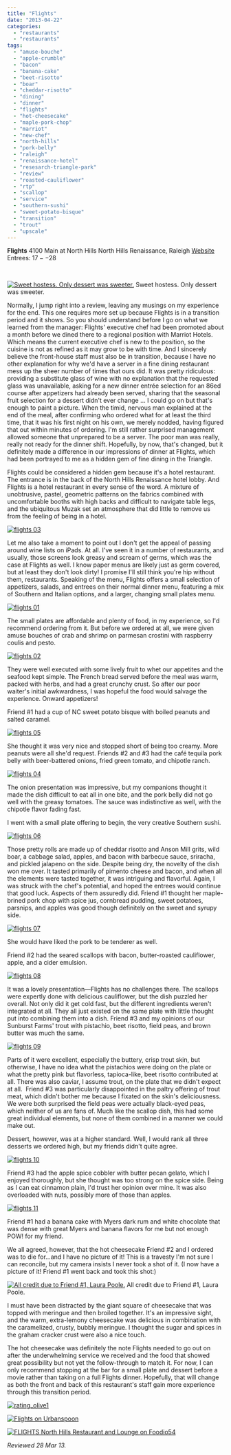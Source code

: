 ```yaml
---
title: "Flights"
date: "2013-04-22"
categories:
  - "restaurants"
  - "restaurants"
tags:
  - "amuse-bouche"
  - "apple-crumble"
  - "bacon"
  - "banana-cake"
  - "beet-risotto"
  - "boar"
  - "cheddar-risotto"
  - "dining"
  - "dinner"
  - "flights"
  - "hot-cheesecake"
  - "maple-pork-chop"
  - "marriot"
  - "new-chef"
  - "north-hills"
  - "pork-belly"
  - "raleigh"
  - "renaissance-hotel"
  - "resesarch-triangle-park"
  - "review"
  - "roasted-cauliflower"
  - "rtp"
  - "scallop"
  - "service"
  - "southern-sushi"
  - "sweet-potato-bisque"
  - "transition"
  - "trout"
  - "upscale"
---
```


**Flights** 4100 Main at North Hills North Hills Renaissance, Raleigh [Website](http://www.flightsnorthhills.com/) Entrees: $17--$28

 




<div class="caption">

[![Sweet hostess. Only dessert was sweeter.](http://s3.amazonaws.com/thegourmez-wpmedia/2013/04/flights-12.jpg)](http://www.thegourmez.com/2013/04/flights/flights-12/) Sweet hostess. Only dessert was sweeter.</div>


Normally, I jump right into a review, leaving any musings on my experience for the end. This one requires more set up because Flights is in a transition period and it shows. So you should understand before I go on what we learned from the manager: Flights' executive chef had been promoted about a month before we dined there to a regional position with Marriot Hotels. Which means the current executive chef is new to the position, so the cuisine is not as refined as it may grow to be with time. And I sincerely believe the front-house staff must also be in transition, because I have no other explanation for why we'd have a server in a fine dining restaurant mess up the sheer number of times that ours did. It was pretty ridiculous: providing a substitute glass of wine with no explanation that the requested glass was unavailable, asking for a new dinner entrée selection for an 86ed course after appetizers had already been served, sharing that the seasonal fruit selection for a dessert didn't ever change … I could go on but that's enough to paint a picture. When the timid, nervous man explained at the end of the meal, after confirming who ordered what for at least the third time, that it was his first night on his own, we merely nodded, having figured that out within minutes of ordering. I'm still rather surprised management allowed someone that unprepared to be a server. The poor man was really, really not ready for the dinner shift. Hopefully, by now, that's changed, but it definitely made a difference in our impressions of dinner at Flights, which had been portrayed to me as a hidden gem of fine dining in the Triangle.

Flights could be considered a hidden gem because it's a hotel restaurant. The entrance is in the back of the North Hills Renaissance hotel lobby. And Flights is a hotel restaurant in every sense of the word. A mixture of unobtrusive, pastel, geometric patterns on the fabrics combined with uncomfortable booths with high backs and difficult to navigate table legs, and the ubiquitous Muzak set an atmosphere that did little to remove us from the feeling of being in a hotel.

[![flights 03](http://s3.amazonaws.com/thegourmez-wpmedia/2013/04/flights-03.jpg)](http://www.thegourmez.com/2013/04/flights/flights-03/)

Let me also take a moment to point out I don't get the appeal of passing around wine lists on iPads. At all. I've seen it in a number of restaurants, and usually, those screens look greasy and scream of germs, which was the case at Flights as well. I know paper menus are likely just as germ covered, but at least they don't look dirty! I promise I'll still think you're hip without them, restaurants. Speaking of the menu, Flights offers a small selection of appetizers, salads, and entrees on their normal dinner menu, featuring a mix of Southern and Italian options, and a larger, changing small plates menu.

[![flights 01](http://s3.amazonaws.com/thegourmez-wpmedia/2013/04/flights-01.jpg)](http://www.thegourmez.com/2013/04/flights/flights-01/)

The small plates are affordable and plenty of food, in my experience, so I'd recommend ordering from it. But before we ordered at all, we were given amuse bouches of crab and shrimp on parmesan crostini with raspberry coulis and pesto.

[![flights 02](http://s3.amazonaws.com/thegourmez-wpmedia/2013/04/flights-02.jpg)](http://www.thegourmez.com/2013/04/flights/flights-02/)

They were well executed with some lively fruit to whet our appetites and the seafood kept simple. The French bread served before the meal was warm, packed with herbs, and had a great crunchy crust. So after our poor waiter's initial awkwardness, I was hopeful the food would salvage the experience. Onward appetizers!

Friend #1 had a cup of NC sweet potato bisque with boiled peanuts and salted caramel.

[![flights 05](http://s3.amazonaws.com/thegourmez-wpmedia/2013/04/flights-05.jpg)](http://www.thegourmez.com/2013/04/flights/flights-05/)

She thought it was very nice and stopped short of being too creamy. More peanuts were all she'd request. Friends #2 and #3 had the café tequila pork belly with beer-battered onions, fried green tomato, and chipotle ranch.

[![flights 04](http://s3.amazonaws.com/thegourmez-wpmedia/2013/04/flights-04.jpg)](http://www.thegourmez.com/2013/04/flights/flights-04/)

The onion presentation was impressive, but my companions thought it made the dish difficult to eat all in one bite, and the pork belly did not go well with the greasy tomatoes. The sauce was indistinctive as well, with the chipotle flavor fading fast.

I went with a small plate offering to begin, the very creative Southern sushi.

[![flights 06](http://s3.amazonaws.com/thegourmez-wpmedia/2013/04/flights-06.jpg)](http://www.thegourmez.com/2013/04/flights/flights-06/)

Those pretty rolls are made up of cheddar risotto and Anson Mill grits, wild boar, a cabbage salad, apples, and bacon with barbecue sauce, sriracha, and pickled jalapeno on the side. Despite being dry, the novelty of the dish won me over. It tasted primarily of pimento cheese and bacon, and when all the elements were tasted together, it was intriguing and flavorful. Again, I was struck with the chef's potential, and hoped the entrees would continue that good luck. Aspects of them assuredly did. Friend #1 thought her maple-brined pork chop with spice jus, cornbread pudding, sweet potatoes, parsnips, and apples was good though definitely on the sweet and syrupy side.

[![flights 07](http://s3.amazonaws.com/thegourmez-wpmedia/2013/04/flights-07.jpg)](http://www.thegourmez.com/2013/04/flights/flights-07/)

She would have liked the pork to be tenderer as well.

Friend #2 had the seared scallops with bacon, butter-roasted cauliflower, apple, and a cider emulsion.

[![flights 08](http://s3.amazonaws.com/thegourmez-wpmedia/2013/04/flights-08.jpg)](http://www.thegourmez.com/2013/04/flights/flights-08/)

It was a lovely presentation—Flights has no challenges there. The scallops were expertly done with delicious cauliflower, but the dish puzzled her overall. Not only did it get cold fast, but the different ingredients weren't integrated at all. They all just existed on the same plate with little thought put into combining them into a dish. Friend #3 and my opinions of our Sunburst Farms' trout with pistachio, beet risotto, field peas, and brown butter was much the same.

[![flights 09](http://s3.amazonaws.com/thegourmez-wpmedia/2013/04/flights-09.jpg)](http://www.thegourmez.com/2013/04/flights/flights-09/)

Parts of it were excellent, especially the buttery, crisp trout skin, but otherwise, I have no idea what the pistachios were doing on the plate or what the pretty pink but flavorless, tapioca-like, beet risotto contributed at all. There was also caviar, I assume trout, on the plate that we didn't expect at all.  Friend #3 was particularly disappointed in the paltry offering of trout meat, which didn't bother me because I fixated on the skin's deliciousness. We were both surprised the field peas were actually black-eyed peas, which neither of us are fans of. Much like the scallop dish, this had some great individual elements, but none of them combined in a manner we could make out.

Dessert, however, was at a higher standard. Well, I would rank all three desserts we ordered high, but my friends didn't quite agree.

[![flights 10](http://s3.amazonaws.com/thegourmez-wpmedia/2013/04/flights-10.jpg)](http://www.thegourmez.com/2013/04/flights/flights-10/)

Friend #3 had the apple spice cobbler with butter pecan gelato, which I enjoyed thoroughly, but she thought was too strong on the spice side. Being as I can eat cinnamon plain, I'd trust her opinion over mine. It was also overloaded with nuts, possibly more of those than apples.

[![flights 11](http://s3.amazonaws.com/thegourmez-wpmedia/2013/04/flights-11.jpg)](http://www.thegourmez.com/2013/04/flights/flights-11/)

Friend #1 had a banana cake with Myers dark rum and white chocolate that was dense with great Myers and banana flavors for me but not enough POW! for my friend.

We all agreed, however, that the hot cheesecake Friend #2 and I ordered was to die for…and I have no picture of it! This is a travesty I'm not sure I can reconcile, but my camera insists I never took a shot of it. (I now have a picture of it! Friend #1 went back and took this shot:)




<div class="caption">

[![All credit due to Friend #1, Laura Poole.](http://s3.amazonaws.com/thegourmez-wpmedia/2013/04/flights-dessert.jpg)](http://www.thegourmez.com/2013/04/flights/flights-dessert/) All credit due to Friend #1, Laura Poole.</div>


I must have been distracted by the giant square of cheesecake that was topped with meringue and then broiled together. It's an impressive sight, and the warm, extra-lemony cheesecake was delicious in combination with the caramelized, crusty, bubbly meringue. I thought the sugar and spices in the graham cracker crust were also a nice touch.

The hot cheesecake was definitely the note Flights needed to go out on after the underwhelming service we received and the food that showed great possibility but not yet the follow-through to match it. For now, I can only recommend stopping at the bar for a small plate and dessert before a movie rather than taking on a full Flights dinner. Hopefully, that will change as both the front and back of this restaurant's staff gain more experience through this transition period.

[![rating_olive1](http://s3.amazonaws.com/thegourmez-wpmedia/2009/04/rating_olive1.gif)](http://www.thegourmez.com/2009/04/cocktail-review-the-shiki-tini/rating_olive1/)

[![Flights on Urbanspoon](http://www.urbanspoon.com/b/link/1469848/minilink.gif)](http://www.urbanspoon.com/r/25/1469848/restaurant/North-Raleigh/Flights-Raleigh)

[![FLIGHTS North Hills Restaurant and Lounge on Foodio54](http://foodio54.com/images/badge-1-e6137.jpg)](http://foodio54.com/restaurant/Raleigh-NC/e6137/FLIGHTS-North-Hills-Restaurant-and-Lounge)

_Reviewed 28 Mar 13._
